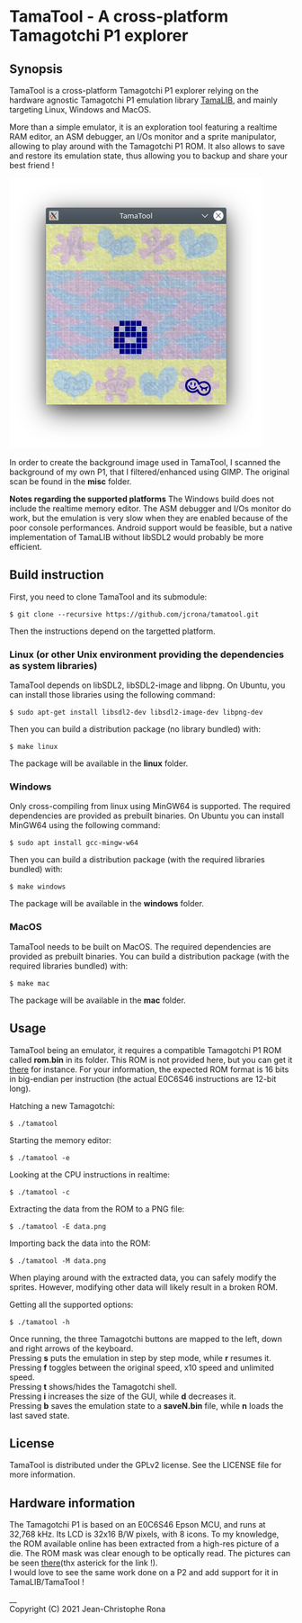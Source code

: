 # TamaTool - A cross-platform Tamagotchi P1 explorer


## Synopsis

TamaTool is a cross-platform Tamagotchi P1 explorer relying on the hardware agnostic Tamagotchi P1 emulation library [TamaLIB](https://github.com/jcrona/tamalib/), and mainly targeting Linux, Windows and MacOS.

More than a simple emulator, it is an exploration tool featuring a realtime RAM editor, an ASM debugger, an I/Os monitor and a sprite manipulator, allowing to play around with the Tamagotchi P1 ROM. It also allows to save and restore its emulation state, thus allowing you to backup and share your best friend !

![TamaTool](misc/screenshot.png)

In order to create the background image used in TamaTool, I scanned the background of my own P1, that I filtered/enhanced using GIMP. The original scan be found in the __misc__ folder.

__Notes regarding the supported platforms__
The Windows build does not include the realtime memory editor. The ASM debugger and I/Os monitor do work, but the emulation is very slow when they are enabled because of the poor console performances.
Android support would be feasible, but a native implementation of TamaLIB without libSDL2 would probably be more efficient.

## Build instruction

First, you need to clone TamaTool and its submodule:
```
$ git clone --recursive https://github.com/jcrona/tamatool.git
```

Then the instructions depend on the targetted platform.

### Linux (or other Unix environment providing the dependencies as system libraries)

TamaTool depends on libSDL2, libSDL2-image and libpng.
On Ubuntu, you can install those libraries using the following command:
```
$ sudo apt-get install libsdl2-dev libsdl2-image-dev libpng-dev
```

Then you can build a distribution package (no library bundled) with:
```
$ make linux
```

The package will be available in the __linux__ folder.

### Windows

Only cross-compiling from linux using MinGW64 is supported. The required dependencies are provided as prebuilt binaries.
On Ubuntu you can install MinGW64 using the following command:
```
$ sudo apt install gcc-mingw-w64
```

Then you can build a distribution package (with the required libraries bundled) with:
```
$ make windows
```

The package will be available in the __windows__ folder.

### MacOS

TamaTool needs to be built on MacOS. The required dependencies are provided as prebuilt binaries.
You can build a distribution package (with the required libraries bundled) with:
```
$ make mac
```

The package will be available in the __mac__ folder.


## Usage

TamaTool being an emulator, it requires a compatible Tamagotchi P1 ROM called __rom.bin__ in its folder. This ROM is not provided here, but you can get it [there](https://www.planetemu.net/rom/mame-roms/tama) for instance.
For your information, the expected ROM format is 16 bits in big-endian per instruction (the actual E0C6S46 instructions are 12-bit long).

Hatching a new Tamagotchi:
```
$ ./tamatool
```

Starting the memory editor:
```
$ ./tamatool -e
```

Looking at the CPU instructions in realtime:
```
$ ./tamatool -c
```

Extracting the data from the ROM to a PNG file:
```
$ ./tamatool -E data.png
```

Importing back the data into the ROM:
```
$ ./tamatool -M data.png
```

When playing around with the extracted data, you can safely modify the sprites. However, modifying other data will likely result in a broken ROM.

Getting all the supported options:
```
$ ./tamatool -h
```

Once running, the three Tamagotchi buttons are mapped to the left, down and right arrows of the keyboard.  
Pressing __s__ puts the emulation in step by step mode, while __r__ resumes it.  
Pressing __f__ toggles between the original speed, x10 speed and unlimited speed.  
Pressing __t__ shows/hides the Tamagotchi shell.  
Pressing __i__ increases the size of the GUI, while __d__ decreases it.  
Pressing __b__ saves the emulation state to a __saveN.bin__ file, while __n__ loads the last saved state.


## License

TamaTool is distributed under the GPLv2 license. See the LICENSE file for more information.


## Hardware information

The Tamagotchi P1 is based on an E0C6S46 Epson MCU, and runs at 32,768 kHz. Its LCD is 32x16 B/W pixels, with 8 icons.
To my knowledge, the ROM available online has been extracted from a high-res picture of a die. The ROM mask was clear enough to be optically read. The pictures can be seen [there](https://siliconpr0n.org/map/bandai/tamagotchi-v1/)(thx asterick for the link !).  
I would love to see the same work done on a P2 and add support for it in TamaLIB/TamaTool !

__  
Copyright (C) 2021 Jean-Christophe Rona
